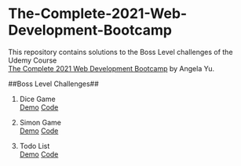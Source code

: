 # The-Complete-2021-Web-Development-Bootcamp
This repository contains solutions to the Boss Level challenges of the Udemy Course <br> [The Complete 2021 Web Development Bootcamp](https://www.udemy.com/course/the-complete-web-development-bootcamp/) by Angela Yu.

##Boss Level Challenges##

1. Dice Game <br>
  [Demo](https://dicegame101.netlify.app/) [Code](https://github.com/MananOO12/The-Complete-2021-Web-Development-Bootcamp/tree/Dicegame)

2. Simon Game <br>
   [Demo](https://simongame102.netlify.app/) [Code](https://github.com/MananOO12/The-Complete-2021-Web-Development-Bootcamp/tree/Simongame)

3. Todo List <br>
   [Demo](https://todo-list-with-db.herokuapp.com) [Code](https://github.com/MananOO12/The-Complete-2021-Web-Development-Bootcamp/tree/todolist)
